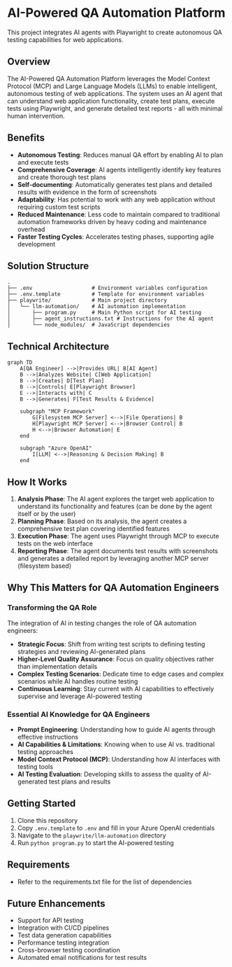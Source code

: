 # AI-Powered QA Automation Platform

This project integrates AI agents with Playwright to create autonomous QA testing capabilities for web applications.

## Overview

The AI-Powered QA Automation Platform leverages the Model Context Protocol (MCP) and Large Language Models (LLMs) to enable intelligent, autonomous testing of web applications. The system uses an AI agent that can understand web application functionality, create test plans, execute tests using Playwright, and generate detailed test reports - all with minimal human intervention.

## Benefits

- **Autonomous Testing**: Reduces manual QA effort by enabling AI to plan and execute tests
- **Comprehensive Coverage**: AI agents intelligently identify key features and create thorough test plans
- **Self-documenting**: Automatically generates test plans and detailed results with evidence in the form of screenshots
- **Adaptability**: Has potential to work with any web application without requiring custom test scripts
- **Reduced Maintenance**: Less code to maintain compared to traditional automation frameworks driven by heavy coding and maintenance overhead
- **Faster Testing Cycles**: Accelerates testing phases, supporting agile development

## Solution Structure

```
.
├── .env                   # Environment variables configuration
├── .env.template          # Template for environment variables
├── playwrite/             # Main project directory
│   └── llm-automation/    # AI automation implementation
│       ├── program.py     # Main Python script for AI testing
│       ├── agent_instructions.txt # Instructions for the AI agent
│       └── node_modules/  # JavaScript dependencies
```

## Technical Architecture

```mermaid
graph TD
    A[QA Engineer] -->|Provides URL| B[AI Agent]
    B -->|Analyzes Website| C[Web Application]
    B -->|Creates| D[Test Plan]
    B -->|Controls| E[Playwright Browser]
    E -->|Interacts with| C
    B -->|Generates| F[Test Results & Evidence]
    
    subgraph "MCP Framework"
        G[Filesystem MCP Server] <-->|File Operations| B
        H[Playwright MCP Server] <-->|Browser Control| B
        H <-->|Browser Automation| E
    end
    
    subgraph "Azure OpenAI"
        I[LLM] <-->|Reasoning & Decision Making| B
    end
```

## How It Works

1. **Analysis Phase**: The AI agent explores the target web application to understand its functionality and features (can be done by the agent itself or by the user)
2. **Planning Phase**: Based on its analysis, the agent creates a comprehensive test plan covering identified features
3. **Execution Phase**: The agent uses Playwright through MCP to execute tests on the web interface
4. **Reporting Phase**: The agent documents test results with screenshots and generates a detailed report by leveraging another MCP server (filesystem based)

## Why This Matters for QA Automation Engineers

### Transforming the QA Role

The integration of AI in testing changes the role of QA automation engineers:

- **Strategic Focus**: Shift from writing test scripts to defining testing strategies and reviewing AI-generated plans
- **Higher-Level Quality Assurance**: Focus on quality objectives rather than implementation details
- **Complex Testing Scenarios**: Dedicate time to edge cases and complex scenarios while AI handles routine testing
- **Continuous Learning**: Stay current with AI capabilities to effectively supervise and leverage AI-powered testing

### Essential AI Knowledge for QA Engineers

- **Prompt Engineering**: Understanding how to guide AI agents through effective instructions
- **AI Capabilities & Limitations**: Knowing when to use AI vs. traditional testing approaches
- **Model Context Protocol (MCP)**: Understanding how AI interfaces with testing tools
- **AI Testing Evaluation**: Developing skills to assess the quality of AI-generated test plans and results

## Getting Started

1. Clone this repository
2. Copy `.env.template` to `.env` and fill in your Azure OpenAI credentials
3. Navigate to the `playwrite/llm-automation` directory
4. Run `python program.py` to start the AI-powered testing

## Requirements
 - Refer to the requirements.txt file for the list of dependencies

## Future Enhancements

- Support for API testing
- Integration with CI/CD pipelines
- Test data generation capabilities
- Performance testing integration
- Cross-browser testing coordination
- Automated email notifications for test results
